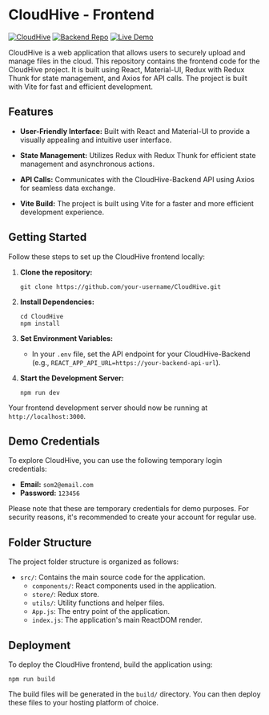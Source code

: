 # CloudHive - Frontend

[![CloudHive](https://img.shields.io/badge/CloudHive-Frontend-brightgreen)](https://github.com/SomnathKar000/CloudHive)
[![Backend Repo](https://img.shields.io/badge/Backend%20Repo-CloudHive%20Backend-blue)](https://github.com/SomnathKar000/CloudHive-Backend)
[![Live Demo](https://img.shields.io/badge/Live%20Demo-Cloud%20Hive-9cf)](https://cloud-hive.vercel.app/)

CloudHive is a web application that allows users to securely upload and manage files in the cloud. This repository contains the frontend code for the CloudHive project. It is built using React, Material-UI, Redux with Redux Thunk for state management, and Axios for API calls. The project is built with Vite for fast and efficient development.

## Features

- **User-Friendly Interface:** Built with React and Material-UI to provide a visually appealing and intuitive user interface.

- **State Management:** Utilizes Redux with Redux Thunk for efficient state management and asynchronous actions.

- **API Calls:** Communicates with the CloudHive-Backend API using Axios for seamless data exchange.

- **Vite Build:** The project is built using Vite for a faster and more efficient development experience.

## Getting Started

Follow these steps to set up the CloudHive frontend locally:

1. **Clone the repository:**

   ```shell
   git clone https://github.com/your-username/CloudHive.git
   ```

2. **Install Dependencies:**

   ```shell
   cd CloudHive
   npm install
   ```

3. **Set Environment Variables:**

   - In your `.env` file, set the API endpoint for your CloudHive-Backend (e.g., `REACT_APP_API_URL=https://your-backend-api-url`).

4. **Start the Development Server:**
   ```shell
   npm run dev
   ```

Your frontend development server should now be running at `http://localhost:3000`.

## Demo Credentials

To explore CloudHive, you can use the following temporary login credentials:

- **Email:** `som2@email.com`
- **Password:** `123456`

Please note that these are temporary credentials for demo purposes. For security reasons, it's recommended to create your account for regular use.

## Folder Structure

The project folder structure is organized as follows:

- `src/`: Contains the main source code for the application.
  - `components/`: React components used in the application.
  - `store/`: Redux store.
  - `utils/`: Utility functions and helper files.
  - `App.js`: The entry point of the application.
  - `index.js`: The application's main ReactDOM render.

## Deployment

To deploy the CloudHive frontend, build the application using:

```shell
npm run build
```

The build files will be generated in the `build/` directory. You can then deploy these files to your hosting platform of choice.
